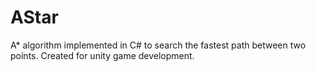 # AStar

A* algorithm implemented in C# to search the fastest path between two points. Created for unity game development.

